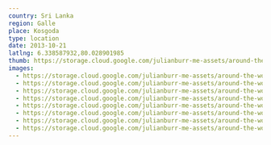```yaml
---
country: Sri Lanka
region: Galle
place: Kosgoda
type: location
date: 2013-10-21
latlng: 6.338587932,80.028901985
thumb: https://storage.cloud.google.com/julianburr-me-assets/around-the-world/sri-lanka/kosgoda/IMG_0284--thumb.JPG
images:
  - https://storage.cloud.google.com/julianburr-me-assets/around-the-world/sri-lanka/kosgoda/IMG_0293.JPG
  - https://storage.cloud.google.com/julianburr-me-assets/around-the-world/sri-lanka/kosgoda/IMG_0280.JPG
  - https://storage.cloud.google.com/julianburr-me-assets/around-the-world/sri-lanka/kosgoda/IMG_0279.JPG
  - https://storage.cloud.google.com/julianburr-me-assets/around-the-world/sri-lanka/kosgoda/IMG_0284.JPG
  - https://storage.cloud.google.com/julianburr-me-assets/around-the-world/sri-lanka/kosgoda/IMG_0261.JPG
  - https://storage.cloud.google.com/julianburr-me-assets/around-the-world/sri-lanka/kosgoda/IMG_0286.JPG
  - https://storage.cloud.google.com/julianburr-me-assets/around-the-world/sri-lanka/kosgoda/IMG_0263.JPG
  - https://storage.cloud.google.com/julianburr-me-assets/around-the-world/sri-lanka/kosgoda/IMG_0269.JPG
---
```

